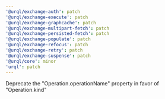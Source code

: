 ```yaml
---
'@urql/exchange-auth': patch
'@urql/exchange-execute': patch
'@urql/exchange-graphcache': patch
'@urql/exchange-multipart-fetch': patch
'@urql/exchange-persisted-fetch': patch
'@urql/exchange-populate': patch
'@urql/exchange-refocus': patch
'@urql/exchange-retry': patch
'@urql/exchange-suspense': patch
'@urql/core': minor
'urql': patch
---
```


Deprecate the "Operation.operationName" property in favor of "Operation.kind"

